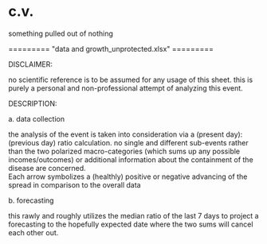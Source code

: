# c.v.
something pulled out of nothing

========= "data and growth_unprotected.xlsx" =========

DISCLAIMER:

no scientific reference is to be assumed for any usage of this sheet. 
this is purely a personal and non-professional attempt of analyzing this event.

DESCRIPTION:

a. data collection

the analysis of the event is taken into consideration via a (present day):(previous day) ratio calculation.
no single and different sub-events rather than the two polarized macro-categories (which sums up any possible incomes/outcomes) or additional information about the containment of the disease are concerned.         
Each arrow symbolizes a (healthly) positive or negative advancing of the spread in comparison to the overall data

b. forecasting

this rawly and roughly utilizes the median ratio of the last 7 days to project a forecasting to the hopefully expected date where the two sums will cancel each other out.

